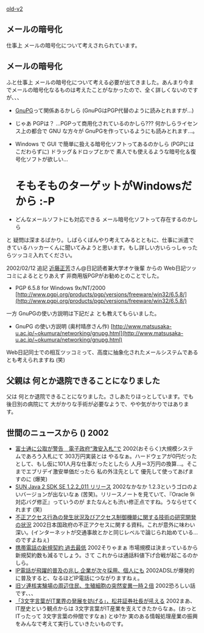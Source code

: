 [old-v2](ig020208-orig.html)

## メールの暗号化

仕事上 メールの暗号化について考えされられています。


## メールの暗号化

ふと仕事上 メールの暗号化について考える必要が出てきました。あんまり今までメールの暗号化なるものは考えたことがなかったので、全く詳しくないのですが、、、

* [GnuPG](http://www.gnupg.org/)って関係あるかしら (GnuPGはPGP代替のように読みとれますが…)
  
* じゃあ PGPは？
  …PGPって商用化されているのかしら??? 何かしらライセンス上の都合で GNU な方々が
  GnuPGを作っているようにも読みとれます…。
  
* Windows で GUI で簡単に扱える暗号化ソフトってあるのかしら (PGPにはこだわらずに)
  ドラッグ＆ドロップとかで 素人でも使えるような暗号化＆復号化ソフトが欲しい…
  # そもそものターゲットがWindowsだから :-P
  
* どんなメールソフトにも対応できる メール暗号化ソフトって存在するのかしら

と 疑問は深まるばかり。しばらくぼんやり考えてみるとともに、仕事に派遣できているハッカーくんに聞いてみようと思います。もし詳しい方いらっしゃったらツッコミ入れてください。

2002/02/12 追記 [近藤正芳](http://www.kk.iij4u.or.jp/~kondo/)さん@日記読者兼大学オケ後輩 からの Web日記ツッコミによるととりあえず 非商用版PGPがお勧めとのことでした。

* PGP 6.5.8 for Windows 9x/NT/2000
  [http://www.pgpi.org/products/pgp/versions/freeware/win32/6.5.8/](http://www.pgpi.org/products/pgp/versions/freeware/win32/6.5.8/)

一方 GnuPGの使い方説明は下記だよ とも教えてもらいました。

* GnuPG の使い方説明 (奥村晴彦さん作)
  [http://www.matsusaka-u.ac.jp/~okumura/networking/gnupg.html](http://www.matsusaka-u.ac.jp/~okumura/networking/gnupg.html)

Web日記同士での相互ツッコミって、高度に抽象化されたメールシステムであるとも考えられますね
(笑)

## 父親は 何とか退院できることになりました

父は 何とか退院できることになりました。さしあたりほっとしています。でも後日別の病院にて 大がかりな手術が必要なようで、やや気がかりではあります。

## 世間のニュースから () 2002

* [富士通に公取が警告　電子政府“激安入札”で](http://www.zdnet.co.jp/news/bursts/0202/07/07.html)  2002(おそらく)大規模システムであろう入札にて 303万円実装とは やるなぁ。ハードウェアが0円だったとして、もし仮に101人月な仕事だったとしたら 人月＝3万円の換算…。そこまでエブリデイ激安単価だったら 私の外注先として 優先して使ってあげますのに (爆笑)
* [SUN Java 2 SDK SE 1.2.2_011 リリース](http://java.sun.com/products/jdk/1.2/ja/)  2002なかなか 1.2.3というゴロのよいバージョンが出ないなぁ (苦笑)。リリースノートを見ていて、『Oracle 9i対応バグ修正』っていうのが またなんとも渋い修正点ですね。うならせてくれます (笑)
* [不正アクセス行為の発生状況及びアクセス制御機能に関する技術の研究開発の状況](http://www.mha.go.jp/s-news/2002/020207_1.html)  2002日本国政府の不正アクセスに関する資料。これが意外に味わい深い。(インターネットが交通事故とかと同じレベルで論じられ始めている…のですよねぇ)
* [携帯電話の新規契約 過去最低](http://www.nhk.or.jp/news/2002/02/08/grri84000000a3cv.html)  2002そりゃまぁ 市場規模は決まっているから 新規契約数も減るでしょう。さて これからは通話料値下げ合戦が起こるのかしら。
* [IP電話が飛躍的普及の兆し 企業が次々採用、個人にも](http://www.asahi.com/business/update/0207/028.html)  2002ADSLが爆発的に普及すると、なるほどIP電話につながりますねぇ。
* [旧ソ連核実験場の周辺住民、生殖細胞の突然変異一時２倍](http://www.asahi.com/international/update/0208/002.html)  2002恐ろしい話です、、、
* [「3文字言葉がIT業界の発展を妨げる」，松井証券社長が吼える](http://itpro.nikkeibp.co.jp/free/NC/NEWS/20020206/3/)  2002まあ、IT歴史という観点からは 3文字言葉がIT産業を支えてきたからなぁ。(おっと ITったって 3文字言葉の仲間ですなぁ) とゆ?か 実のある情報処理産業の振興をみんなで考えて実行していきたいものです。